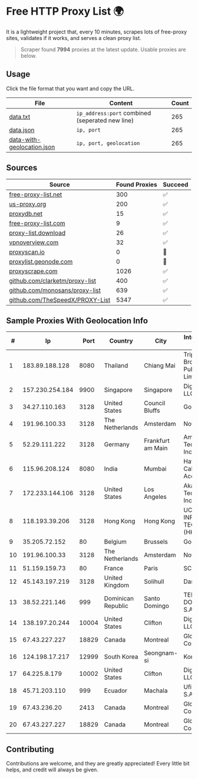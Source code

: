 
# Free HTTP Proxy List 🌍

It is a lightweight project that, every 10 minutes, scrapes lots of free-proxy sites, validates if it works, and serves a clean proxy list.


> Scraper found **7994** proxies at the latest update. Usable proxies are below.

## Usage

Click the file format that you want and copy the URL.


|File|Content|Count|
|----|-------|-----|
|[data.txt](https://raw.githubusercontent.com/themiralay/Proxy-List-World/master/data.txt)|`ip_address:port` combined (seperated new line)|265|
|[data.json](https://raw.githubusercontent.com/themiralay/Proxy-List-World/master/data.json)|`ip, port`|265|
|[data-with-geolocation.json](https://raw.githubusercontent.com/themiralay/Proxy-List-World/master/data-with-geolocation.json)|`ip, port, geolocation`|265|

## Sources

|Source|Found Proxies|Succeed|
|------|-------------|-------|
|[free-proxy-list.net](https://free-proxy-list.net)|300|✅|
|[us-proxy.org](https://www.us-proxy.org)|200|✅|
|[proxydb.net](http://proxydb.net)|15|✅|
|[free-proxy-list.com](https://free-proxy-list.com/?page=&port=&type%5B%5D=http&type%5B%5D=https&up_time=0&search=Search)|9|✅|
|[proxy-list.download](https://www.proxy-list.download/HTTP)|26|✅|
|[vpnoverview.com](https://vpnoverview.com/privacy/anonymous-browsing/free-proxy-servers)|32|✅|
|[proxyscan.io](https://www.proxyscan.io)|0|🚫|
|[proxylist.geonode.com](https://proxylist.geonode.com/api/proxy-list?limit=300&page=1&sort_by=lastChecked&sort_type=desc&protocols=http,https)|0|🚫|
|[proxyscrape.com](https://api.proxyscrape.com/v2/?request=displayproxies&protocol=http&timeout=10000&country=all&ssl=all&anonymity=all)|1026|✅|
|[github.com/clarketm/proxy-list](https://raw.githubusercontent.com/clarketm/proxy-list/master/proxy-list-raw.txt)|400|✅|
|[github.com/monosans/proxy-list](https://raw.githubusercontent.com/monosans/proxy-list/main/proxies/http.txt)|639|✅|
|[github.com/TheSpeedX/PROXY-List](https://raw.githubusercontent.com/TheSpeedX/PROXY-List/master/http.txt)|5347|✅|


## Sample Proxies With Geolocation Info

|#|Ip|Port|Country|City|Internet Service Provider|
|-|--|----|-------|----|-------------------------|
|1|183.89.188.128|8080|Thailand|Chiang Mai|Triple T Broadband Public Company Limited|
|2|157.230.254.184|9900|Singapore|Singapore|DigitalOcean, LLC|
|3|34.27.110.163|3128|United States|Council Bluffs|Google LLC|
|4|191.96.100.33|3128|The Netherlands|Amsterdam|NovoServe B.V.|
|5|52.29.111.222|3128|Germany|Frankfurt am Main|Amazon Technologies Inc.|
|6|115.96.208.124|8080|India|Mumbai|Hathway IP over Cable Internet Access|
|7|172.233.144.106|3128|United States|Los Angeles|Akamai Technologies, Inc.|
|8|118.193.39.206|3128|Hong Kong|Hong Kong|UCLOUD INFORMATION TECHNOLOGY (HK) LIMITED|
|9|35.205.72.152|80|Belgium|Brussels|Google LLC|
|10|191.96.100.33|3128|The Netherlands|Amsterdam|NovoServe B.V.|
|11|51.159.159.73|80|France|Paris|SCALEWAY|
|12|45.143.197.219|3128|United Kingdom|Solihull|Daniel Jackson|
|13|38.52.221.146|999|Dominican Republic|Santo Domingo|TELECABLE DOMINICANO, S.A.|
|14|138.197.20.244|10004|United States|Clifton|DigitalOcean, LLC|
|15|67.43.227.227|18829|Canada|Montreal|GloboTech Communications|
|16|124.198.17.217|12999|South Korea|Seongnam-si|Korea Telecom|
|17|64.225.8.179|10002|United States|Clifton|DigitalOcean, LLC|
|18|45.71.203.110|999|Ecuador|Machala|Ufinet Panama S.A.|
|19|67.43.236.20|2413|Canada|Montreal|GloboTech Communications|
|20|67.43.227.227|18829|Canada|Montreal|GloboTech Communications|



## Contributing

Contributions are welcome, and they are greatly appreciated! Every
little bit helps, and credit will always be given.

